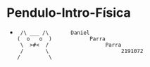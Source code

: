 # Pendulo-Intro-Física 
*      /\ ___ /\       Daniel 
      (  o   o  )            Parra      
       \  >#<  /                  Parra 
       /       \                       2191072 
      /         \        
     

              
              
            

